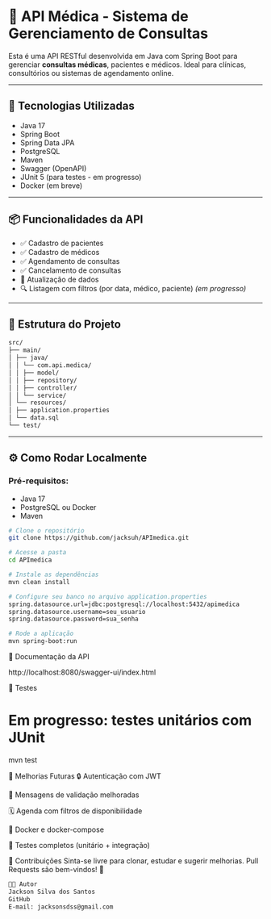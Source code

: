 # 🏥 API Médica - Sistema de Gerenciamento de Consultas

Esta é uma API RESTful desenvolvida em Java com Spring Boot para gerenciar **consultas médicas**, pacientes e médicos. Ideal para clínicas, consultórios ou sistemas de agendamento online.

---

## 🚀 Tecnologias Utilizadas

- Java 17
- Spring Boot
- Spring Data JPA
- PostgreSQL
- Maven
- Swagger (OpenAPI)
- JUnit 5 (para testes - em progresso)
- Docker (em breve)

---

## 📦 Funcionalidades da API

- ✅ Cadastro de pacientes
- ✅ Cadastro de médicos
- ✅ Agendamento de consultas
- ✅ Cancelamento de consultas
- 🔄 Atualização de dados
- 🔍 Listagem com filtros (por data, médico, paciente) *(em progresso)*

---

## 📁 Estrutura do Projeto

```bash
src/
├── main/
│ ├── java/
│ │ └── com.api.medica/
│ │ ├── model/
│ │ ├── repository/
│ │ ├── controller/
│ │ └── service/
│ └── resources/
│ ├── application.properties
│ └── data.sql
└── test/
```


---

## ⚙️ Como Rodar Localmente

### Pré-requisitos:
- Java 17
- PostgreSQL ou Docker
- Maven

```bash
# Clone o repositório
git clone https://github.com/jacksuh/APImedica.git

# Acesse a pasta
cd APImedica

# Instale as dependências
mvn clean install

# Configure seu banco no arquivo application.properties
spring.datasource.url=jdbc:postgresql://localhost:5432/apimedica
spring.datasource.username=seu_usuario
spring.datasource.password=sua_senha

# Rode a aplicação
mvn spring-boot:run
```
📑 Documentação da API

http://localhost:8080/swagger-ui/index.html

🧪 Testes

# Em progresso: testes unitários com JUnit
mvn test

📌 Melhorias Futuras
🔒 Autenticação com JWT

💬 Mensagens de validação melhoradas

🗓️ Agenda com filtros de disponibilidade

🐳 Docker e docker-compose

🧪 Testes completos (unitário + integração)

🤝 Contribuições
Sinta-se livre para clonar, estudar e sugerir melhorias.
Pull Requests são bem-vindos! 🚀

```bash
🧑‍💻 Autor
Jackson Silva dos Santos
GitHub
E-mail: jacksonsdss@gmail.com
```
